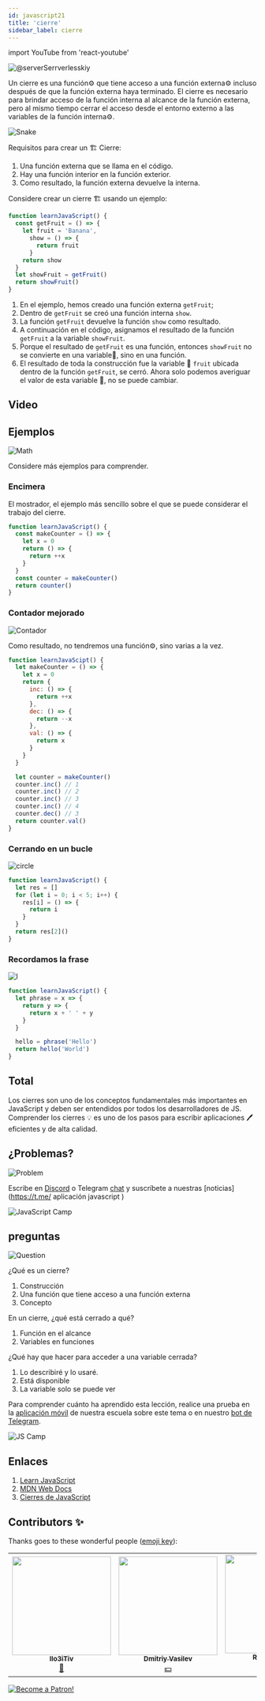 ```yaml
---
id: javascript21
title: 'cierre'
sidebar_label: cierre
---
```


import YouTube from 'react-youtube'

![@serverSerrverlesskiy](/img/javascript/headers/20.jpg)

Un cierre es una función⚙️ que tiene acceso a una función externa⚙️ incluso después de que la función externa haya terminado. El cierre es necesario para brindar acceso de la función interna al alcance de la función externa️, pero al mismo tiempo cerrar el acceso desde el entorno externo a las variables de la función interna⚙️.

![Snake](https://media.giphy.com/media/3oFzmdjqH15YebLQ52/giphy.gif)

Requisitos para crear un 🏗️ Cierre:

1. Una función externa que se llama en el código.
2. Hay una función interior en la función exterior.
3. Como resultado, la función externa devuelve la interna.

Considere crear un cierre 🏗️ usando un ejemplo:

```jsx live
function learnJavaScript() {
  const getFruit = () => {
    let fruit = 'Banana',
      show = () => {
        return fruit
      }
    return show
  }
  let showFruit = getFruit()
  return showFruit()
}
```

1. En el ejemplo, hemos creado una función externa `getFruit`;
2. Dentro de `getFruit` se creó una función interna `show`.
3. La función `getFruit` devuelve la función `show` como resultado.
4. A continuación en el código, asignamos el resultado de la función `getFruit` a la variable `showFruit`.
5. Porque el resultado de `getFruit` es una función, entonces `showFruit` no se convierte en una variable🔔, sino en una función.
6. El resultado de toda la construcción fue la variable 🔔 `fruit` ubicada dentro de la función `getFruit`, se cerró. Ahora solo podemos averiguar el valor de esta variable 🔔, no se puede cambiar.

## Video

<YouTube videoId="bsWqPzc4g-8" />

## Ejemplos

![Math](https://media.giphy.com/media/xT1Ra5h24Eliux3UVq/giphy.gif)

Considere más ejemplos para comprender.

### Encimera

El mostrador, el ejemplo más sencillo sobre el que se puede considerar el trabajo del cierre.

<!-- ![Counter](https://media.giphy.com/media/QSNvClMu5zWJW/giphy.gif) -->

```jsx live
function learnJavaScript() {
  const makeCounter = () => {
    let x = 0
    return () => {
      return ++x
    }
  }
  const counter = makeCounter()
  return counter()
}
```

### Contador mejorado

![Contador](https://media.giphy.com/media/3o6Zt6fzS6qEbLhKWQ/giphy.gif)

Como resultado, no tendremos una función⚙️, sino varias a la vez.

```jsx live
function learnJavaScipt() {
  let makeCounter = () => {
    let x = 0
    return {
      inc: () => {
        return ++x
      },
      dec: () => {
        return --x
      },
      val: () => {
        return x
      }
    }
  }

  let counter = makeCounter()
  counter.inc() // 1
  counter.inc() // 2
  counter.inc() // 3
  counter.inc() // 4
  counter.dec() // 3
  return counter.val()
}
```

### Cerrando en un bucle

![circle](https://media.giphy.com/media/u5s2ezDicmyuA/giphy.gif)

```jsx live
function learnJavaScript() {
  let res = []
  for (let i = 0; i < 5; i++) {
    res[i] = () => {
      return i
    }
  }
  return res[2]()
}
```

### Recordamos la frase

![l](https://media.giphy.com/media/l4pTfqyI6TCjUW4Yo/giphy.gif)

```jsx live
function learnJavaScript() {
  let phrase = x => {
    return y => {
      return x + ' ' + y
    }
  }

  hello = phrase('Hello')
  return hello('World')
}
```

## Total

Los cierres son uno de los conceptos fundamentales más importantes en JavaScript y deben ser entendidos por todos los desarrolladores de JS. Comprender los cierres 💡 es uno de los pasos para escribir aplicaciones 🖊️ eficientes y de alta calidad.

## ¿Problemas?

![Problem](https://media.giphy.com/media/xTiTnGeUsWOEwsGoG4/giphy.gif)

Escribe en [Discord](https://discord.gg/6GDAfXn) o Telegram [chat](https://t.me/jscampapp) y suscríbete a nuestras [noticias](https://t.me/ aplicación javascript )

![JavaScript Camp](/img/bandlink.png)

## preguntas

![Question](https://media.giphy.com/media/l0HlRnAWXxn0MhKLK/giphy.gif)

¿Qué es un cierre?

1. Construcción
2. Una función que tiene acceso a una función externa
3. Concepto

En un cierre, ¿qué está cerrado a qué?

1. Función en el alcance
2. Variables en funciones

¿Qué hay que hacer para acceder a una variable cerrada?

1. Lo describiré y lo usaré.
2. Está disponible
3. La variable solo se puede ver

Para comprender cuánto ha aprendido esta lección, realice una prueba en la [aplicación móvil](http://onelink.to/njhc95) de nuestra escuela sobre este tema o en nuestro [bot de Telegram](https://t.me/javascriptcamp_bot).

![JS Camp](/img/app.jpg)

## Enlaces

1. [Learn JavaScript](https://learn.javascript.ru/closures)
2. [MDN Web Docs](https://developer.mozilla.org/ru/docs/Web/JavaScript/Closures)
3. [Cierres de JavaScript](https://medium.com/@stasonmars/понимаем-замыкания-в-javascript-раз-и-навсегда-c211805b6898)

## Contributors ✨

Thanks goes to these wonderful people ([emoji key](https://allcontributors.org/docs/en/emoji-key)):

<!-- ALL-CONTRIBUTORS-LIST:START - Do not remove or modify this section -->
<!-- prettier-ignore-start -->
<!-- markdownlint-disable -->
<table>
  <tr> 
    <td align="center"><a href="https://github.com/IIo3iTiv"><img src="https://avatars1.githubusercontent.com/u/72025062?v=4?s=200" width="200px;" alt=""/><br /><sub><b>IIo3iTiv</b></sub></a><br /><a href="https://github.com/gHashTag/react-native-village/commits?author=IIo3iTiv" title="Documentation">📖</a></td>
    <td align="center"><a href="https://fullstackserverless.github.io/"><img src="https://avatars0.githubusercontent.com/u/6774813?v=4?s=200" width="200px;" alt=""/><br /><sub><b>Dmitriy Vasilev</b></sub></a><br /><a href="#financial-gHashTag" title="Financial">💵</a></td>
    <td align="center"><a href="https://github.com/Resoner2005"><img src="https://avatars1.githubusercontent.com/u/75675814?v=4?s=200" width="200px;" alt=""/><br /><sub><b>Resoner2005</b></sub></a><br /><a href="https://github.com/gHashTag/react-native-village/issues?q=author%3AResoner2005" title="Bug reports">🐛 🎨 🖋</a></td>
    <td align="center"><a href="https://github.com/Navernoss"><img src="https://avatars0.githubusercontent.com/u/75784137?v=4?s=200" width="200px;" alt=""/><br /><sub><b>Navernoss</b></sub></a><br /><a href="#content-Navernoss" title="Content">🖋 🐛 🎨 </a></td>
  </tr>
</table>

<!-- markdownlint-restore -->
<!-- prettier-ignore-end -->

<!-- ALL-CONTRIBUTORS-LIST:END -->

[![Become a Patron!](/img/logo/patreon.jpg)](https://www.patreon.com/bePatron?u=31769291)
